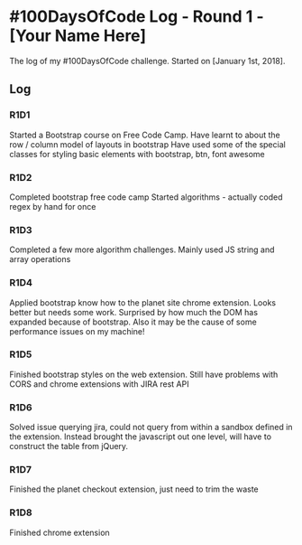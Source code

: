 # #100DaysOfCode Log - Round 1 - [Your Name Here]

The log of my #100DaysOfCode challenge. Started on [January 1st, 2018].

## Log

### R1D1 
Started a Bootstrap course on Free Code Camp.
Have learnt to about the row / column model of layouts in bootstrap
Have used some of the special classes for styling basic elements with bootstrap, btn, font awesome

### R1D2

Completed bootstrap free code camp
Started algorithms - actually coded regex by hand for once

### R1D3

Completed a few more algorithm challenges. Mainly used JS string and array operations

### R1D4

Applied bootstrap know how to the planet site chrome extension. Looks better but needs some work. Surprised by how much the DOM has expanded because of bootstrap. Also it may be the cause of some performance issues on my machine!

### R1D5

Finished bootstrap styles on the web extension. Still have problems with CORS and chrome extensions with JIRA rest API

### R1D6

Solved issue querying jira, could not query from within a sandbox defined in the extension. Instead brought the javascript out one level, will have to construct the table from jQuery.

### R1D7

Finished the planet checkout extension, just need to trim the waste

### R1D8 

Finished chrome extension